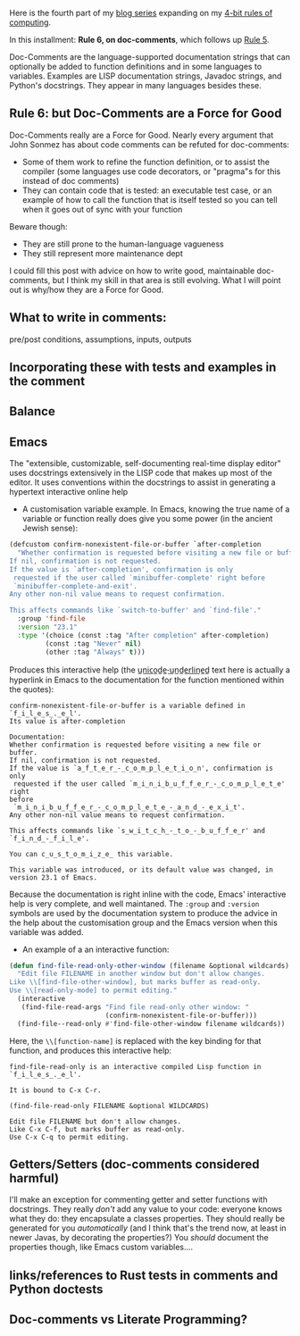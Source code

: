 <!-- 
.. title: 4-bit Rules of Computing, Part 3
.. slug: 4-bit-rules-of-computing-part-3
.. date: 2015-07-22 22:17 UTC+10:00 
.. tags: draft, 4-bit-rules, tips, comments, literate
.. category: lore
.. link: 
.. description: Mike's 4-bit rules explained, part 3
.. type: text
--> 

Here is the fourth part of my [blog series](/tags/4-bit-rules.html) expanding on 
my
[4-bit rules of computing](/pg/4-bit-rules.html).

In this installment:  **Rule 6, on doc-comments**, which follows up [Rule 
5](/blog/4-bit-rules-of-computing-part-2.html).

Doc-Comments are the language-supported documentation strings that can
optionally be added to function definitions and in some languages to variables. 
Examples are LISP documentation strings, Javadoc strings, and Python's docstrings. They
appear in many languages besides these.



<!-- TEASER_END -->

**Rule 6**: but Doc-Comments are a Force for Good
----

Doc-Comments really are a Force for Good. Nearly every argument that John
Sonmez has about code comments can be refuted for doc-comments:

* Some of them work to refine the function definition, or to assist
  the compiler (some languages use code decorators, or "pragma"s for
  this instead of doc comments)
* They can contain code that is tested: an executable test case, or an
  example of how to call the function that is itself tested so you can
  tell when it goes out of sync with your function

Beware though:

* They are still prone to the human-language vagueness
* They still represent more maintenance dept

I could fill this post with advice on how to write good, maintainable
doc-comments, but I think my skill in that area is still
evolving. What I will point out is why/how they are a Force for Good.

What to write in comments:
----

pre/post conditions, assumptions, inputs,
outputs

Incorporating these with tests and examples in the comment
----


Balance
----

Emacs
----

The "extensible, customizable, self-documenting real-time display editor" uses 
docstrings extensively in the LISP code that makes up most of the editor. It 
uses conventions within the docstrings to assist in generating a hypertext 
interactive online help

 * A customisation variable example. In Emacs, knowing the true name of a 
variable or function really does give you some power (in the ancient Jewish 
sense):
 
```lisp
(defcustom confirm-nonexistent-file-or-buffer `after-completion
  "Whether confirmation is requested before visiting a new file or buffer.
If nil, confirmation is not requested.
If the value is `after-completion', confirmation is only
 requested if the user called `minibuffer-complete' right before
 `minibuffer-complete-and-exit'.
Any other non-nil value means to request confirmation.

This affects commands like `switch-to-buffer' and `find-file'."
  :group 'find-file
  :version "23.1"
  :type '(choice (const :tag "After completion" after-completion)
		 (const :tag "Never" nil)
		 (other :tag "Always" t)))

```

Produces this interactive help (the u̲n̲i̲c̲o̲d̲e̲-̲u̲n̲d̲e̲r̲l̲i̲n̲e̲d̲ text 
here is actually a hyperlink in Emacs to the documentation for the function 
mentioned within the quotes):


```text
confirm-nonexistent-file-or-buffer is a variable defined in `f̲i̲l̲e̲s̲.̲e̲l'.
Its value is after-completion

Documentation:
Whether confirmation is requested before visiting a new file or buffer.
If nil, confirmation is not requested.
If the value is `a̲f̲t̲e̲r̲-̲c̲o̲m̲p̲l̲e̲t̲i̲o̲n', confirmation is only
 requested if the user called `m̲i̲n̲i̲b̲u̲f̲f̲e̲r̲-̲c̲o̲m̲p̲l̲e̲t̲e' right 
before
 `m̲i̲n̲i̲b̲u̲f̲f̲e̲r̲-̲c̲o̲m̲p̲l̲e̲t̲e̲-̲a̲n̲d̲-̲e̲x̲i̲t'.
Any other non-nil value means to request confirmation.

This affects commands like `s̲w̲i̲t̲c̲h̲-̲t̲o̲-̲b̲u̲f̲f̲e̲r' and 
`f̲i̲n̲d̲-̲f̲i̲l̲e'.

You can c̲u̲s̲t̲o̲m̲i̲z̲e̲ this variable.

This variable was introduced, or its default value was changed, in
version 23.1 of Emacs.
```

Because the documentation is right inline with the code, Emacs' interactive help 
is very complete, and well maintaned. The `:group` and `:version` symbols are 
used by the documentation system to produce the advice in the help about the 
customisation group and the Emacs version when this variable was added.

 * An example of a an interactive function:
 
```lisp
(defun find-file-read-only-other-window (filename &optional wildcards)
  "Edit file FILENAME in another window but don't allow changes.
Like \\[find-file-other-window], but marks buffer as read-only.
Use \\[read-only-mode] to permit editing."
  (interactive
   (find-file-read-args "Find file read-only other window: "
                        (confirm-nonexistent-file-or-buffer)))
  (find-file--read-only #'find-file-other-window filename wildcards))
```

Here, the `\\[function-name]` is replaced with the key binding for that 
function, and produces this interactive help:

```text
find-file-read-only is an interactive compiled Lisp function in 
`f̲i̲l̲e̲s̲.̲e̲l'.

It is bound to C-x C-r.

(find-file-read-only FILENAME &optional WILDCARDS)

Edit file FILENAME but don't allow changes.
Like C-x C-f, but marks buffer as read-only.
Use C-x C-q to permit editing.
```



Getters/Setters (doc-comments considered harmful)
----

I'll make an exception for commenting getter and setter functions with 
docstrings. They really *don't* add any value to your code: everyone knows what 
they do: they encapsulate a classes properties. They should really be generated 
for you *automatically* (and I think that's the trend now, at least in newer 
Javas, by decorating the properties?) You *should* document the properties 
though, like Emacs custom variables&hellip;.

links/references to Rust tests in comments and Python doctests
----

Doc-comments vs Literate Programming?
----
